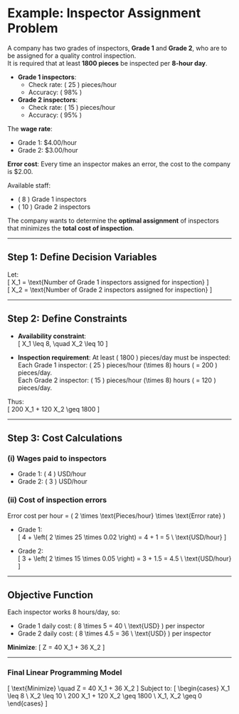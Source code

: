 # Example: Inspector Assignment Problem

A company has two grades of inspectors, **Grade 1** and **Grade 2**, who are to be assigned for a quality control inspection.  
It is required that at least **1800 pieces** be inspected per **8-hour day**.

- **Grade 1 inspectors**:  
  - Check rate: \( 25 \) pieces/hour  
  - Accuracy: \( 98\% \)  
- **Grade 2 inspectors**:  
  - Check rate: \( 15 \) pieces/hour  
  - Accuracy: \( 95\% \)

The **wage rate**:  
- Grade 1: \$4.00/hour  
- Grade 2: \$3.00/hour  

**Error cost**: Every time an inspector makes an error, the cost to the company is \$2.00.

Available staff:  
- \( 8 \) Grade 1 inspectors  
- \( 10 \) Grade 2 inspectors  

The company wants to determine the **optimal assignment** of inspectors that minimizes the **total cost of inspection**.

---

## Step 1: Define Decision Variables

Let:  
\[
X_1 = \text{Number of Grade 1 inspectors assigned for inspection}
\]  
\[
X_2 = \text{Number of Grade 2 inspectors assigned for inspection}
\]

---

## Step 2: Define Constraints

- **Availability constraint**:  
\[
X_1 \leq 8, \quad X_2 \leq 10
\]

- **Inspection requirement**: At least \( 1800 \) pieces/day must be inspected:  
Each Grade 1 inspector: \( 25 \) pieces/hour \(\times 8\) hours \( = 200 \) pieces/day.  
Each Grade 2 inspector: \( 15 \) pieces/hour \(\times 8\) hours \( = 120 \) pieces/day.  

Thus:  
\[
200 X_1 + 120 X_2 \geq 1800
\]

---

## Step 3: Cost Calculations

### (i) Wages paid to inspectors
- Grade 1: \( 4 \) USD/hour  
- Grade 2: \( 3 \) USD/hour  

### (ii) Cost of inspection errors  
Error cost per hour = \( 2 \times \text{Pieces/hour} \times \text{Error rate} \)

- Grade 1:  
\[
4 + \left( 2 \times 25 \times 0.02 \right) = 4 + 1 = 5 \ \text{USD/hour}
\]

- Grade 2:  
\[
3 + \left( 2 \times 15 \times 0.05 \right) = 3 + 1.5 = 4.5 \ \text{USD/hour}
\]

---

## Objective Function

Each inspector works 8 hours/day, so:

- Grade 1 daily cost: \( 8 \times 5 = 40 \ \text{USD} \) per inspector  
- Grade 2 daily cost: \( 8 \times 4.5 = 36 \ \text{USD} \) per inspector  

**Minimize**:
\[
Z = 40 X_1 + 36 X_2
\]

---

### Final Linear Programming Model

\[
\text{Minimize} \quad Z = 40 X_1 + 36 X_2
\]
Subject to:
\[
\begin{cases}
X_1 \leq 8 \\
X_2 \leq 10 \\
200 X_1 + 120 X_2 \geq 1800 \\
X_1, X_2 \geq 0
\end{cases}
\]
